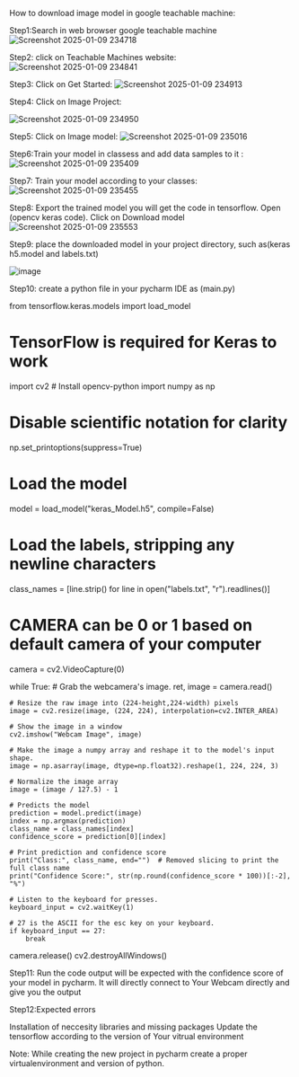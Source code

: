  How to download image model in google teachable machine:

 Step1:Search in web browser google teachable machine
 ![Screenshot 2025-01-09 234718](https://github.com/user-attachments/assets/2d95b848-1466-48fe-b643-26b23fbec4cb)

 Step2: click on Teachable Machines website:
 ![Screenshot 2025-01-09 234841](https://github.com/user-attachments/assets/927c4476-7ecc-475b-9ec5-f7a5ec8b4c5a)

 Step3: Click on Get Started:
 ![Screenshot 2025-01-09 234913](https://github.com/user-attachments/assets/48b52151-8610-4288-8fed-a40b9d3ccdcc)

 Step4: Click on Image Project:
 
 ![Screenshot 2025-01-09 234950](https://github.com/user-attachments/assets/3fe6ffbe-8fd8-450a-8b7d-6231d892607f)

 Step5: Click on Image model:
 ![Screenshot 2025-01-09 235016](https://github.com/user-attachments/assets/85ae1e03-1f6a-447c-97ff-5906e3d776fc)

 Step6:Train your model in classess and add data samples to it :
 ![Screenshot 2025-01-09 235409](https://github.com/user-attachments/assets/8e35db10-a1a0-46dc-8ce5-0885bb30e120)

 Step7: Train your model according to your classes:
 ![Screenshot 2025-01-09 235455](https://github.com/user-attachments/assets/86e0e7f7-8cbc-45a7-b70e-e9b7dd8ff3d9)

 Step8: Export the trained model you will get the code in tensorflow. Open (opencv keras code). Click on Download model
 ![Screenshot 2025-01-09 235553](https://github.com/user-attachments/assets/62bb4860-c458-4eac-9831-4a1459303de4)

 Step9: place the downloaded model in your project directory, such as(keras h5.model and labels.txt)
 
![image](https://github.com/user-attachments/assets/4246807a-a477-4c8a-aece-66c487763b8a)

Step10: create a python file in your pycharm IDE as (main.py)


from tensorflow.keras.models import load_model
# TensorFlow is required for Keras to work
import cv2  # Install opencv-python
import numpy as np

# Disable scientific notation for clarity
np.set_printoptions(suppress=True)

# Load the model
model = load_model("keras_Model.h5", compile=False)

# Load the labels, stripping any newline characters
class_names = [line.strip() for line in open("labels.txt", "r").readlines()]

# CAMERA can be 0 or 1 based on default camera of your computer
camera = cv2.VideoCapture(0)




while True:
    # Grab the webcamera's image.
    ret, image = camera.read()

    # Resize the raw image into (224-height,224-width) pixels
    image = cv2.resize(image, (224, 224), interpolation=cv2.INTER_AREA)

    # Show the image in a window
    cv2.imshow("Webcam Image", image)

    # Make the image a numpy array and reshape it to the model's input shape.
    image = np.asarray(image, dtype=np.float32).reshape(1, 224, 224, 3)

    # Normalize the image array
    image = (image / 127.5) - 1

    # Predicts the model
    prediction = model.predict(image)
    index = np.argmax(prediction)
    class_name = class_names[index]
    confidence_score = prediction[0][index]

    # Print prediction and confidence score
    print("Class:", class_name, end="")  # Removed slicing to print the full class name
    print("Confidence Score:", str(np.round(confidence_score * 100))[:-2], "%")

    # Listen to the keyboard for presses.
    keyboard_input = cv2.waitKey(1)

    # 27 is the ASCII for the esc key on your keyboard.
    if keyboard_input == 27:
        break

camera.release()
cv2.destroyAllWindows()

 Step11: Run the code output will be expected with the confidence score of your model in pycharm. It will directly connect to Your Webcam directly and give you the output

 Step12:Expected errors 

 Installation of neccesity libraries and missing packages
 Update the tensorflow according to the version of Your vitrual environment

  Note: While creating the new project in pycharm create a proper virtualenvironment and version of python.
 




 





